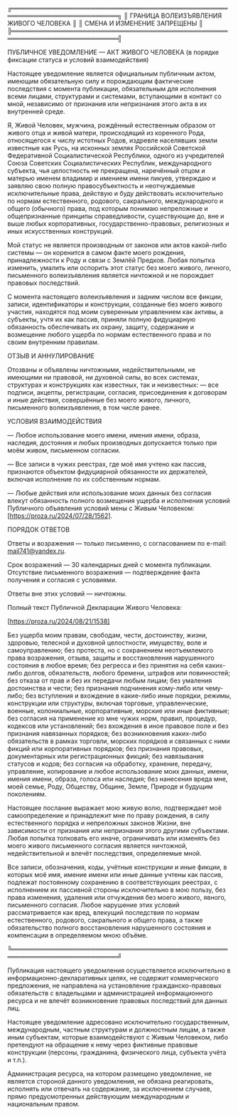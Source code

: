 ╔══════════════════════════════════════════════════════════════════════════╗ 
║  ГРАНИЦА ВОЛЕИЗЪЯВЛЕНИЯ ЖИВОГО ЧЕЛОВЕКА                                  ║
║  СМЕНА И ИЗМЕНЕНИЕ ЗАПРЕЩЕНЫ                                             ║
╠══════════════════════════════════════════════════════════════════════════╣

 ПУБЛИЧНОЕ УВЕДОМЛЕНИЕ — АКТ ЖИВОГО ЧЕЛОВЕКА
 (в порядке фиксации статуса и условий взаимодействия)

 Настоящее уведомление является официальным публичным актом, имеющим 
 обязательную силу и порождающим фактические последствия с момента 
 публикации, обязательным для исполнения всеми лицами, структурами и 
 системами, вступающими в контакт со мной, независимо от признания или 
 непризнания этого акта в их внутренней среде.

 Я, Живой Человек, мужчина, рождённый естественным образом от живого отца 
 и живой матери, происходящий из коренного Рода, относящегося к числу 
 истотных Родов, издревле населявших земли известные как Русь, на исконных 
 землях Российской Советской Федеративной Социалистической Республики, 
 одного из учредителей Союза Советских Социалистических Республик, 
 международного субъекта, чья целостность не прекращена, наречённый отцом 
 и матерью именем владимир и имением имени пикуев, утверждаю и заявляю 
 свою полную правосубъектность и неотчуждаемые исключительные права, 
 действую и буду действовать исключительно по нормам естественного, 
 родового, сакрального, международного и общего (обычного) права, под 
 которым понимаю непреложные и общепризнанные принципы справедливости, 
 существующие до, вне и выше любых корпоративных, государственно-правовых, 
 религиозных и иных искусственных конструкций.

 Мой статус не является производным от законов или актов какой-либо системы
 — он коренится в самом факте моего рождения, принадлежности к Роду и связи 
 с Землёй Предков. Любая попытка изменить, умалить или оспорить этот статус 
 без моего живого, личного, письменного волеизъявления является ничтожной и 
 не порождает правовых последствий.

 С момента настоящего волеизъявления и задним числом все фикции, записи, 
 идентификаторы и конструкции, созданные без моего живого участия, находятся 
 под моим суверенным управлением как активы, а субъекты, учтя их как пассив, 
 приняли полную фидуциарную обязанность обеспечивать их охрану, защиту, 
 содержание и возмещение любого ущерба по нормам естественного права и по 
 своим внутренним правилам.

ОТЗЫВ И АННУЛИРОВАНИЕ

 Отозваны и объявлены ничтожными, недействительными, не имеющими ни правовой, 
 ни духовной силы, во всех системах, структурах и конструкциях как известных, 
 так и неизвестных: — все подписи, акцепты, регистрации, согласия, 
 присоединения к договорам и иные действия, совершённые без моего живого, 
 личного, письменного волеизъявления, в том числе ранее.

 УСЛОВИЯ ВЗАИМОДЕЙСТВИЯ

 — Любое использование моего имени, имения имени, образа, наследия, достояния 
 и любых производных допускается только при моём живом, письменном согласии. 

 — Все записи в чужих реестрах, где моё имя учтено как пассив, признаются 
 объектом фидуциарной обязанности их держателей, включая исполнение по их 
 собственным нормам.

 — Любые действия или использование моих данных без согласия влекут обязанность
 полного возмещения ущерба и исполнения условий Публичного объявления условий 
 мены с Живым Человеком: [https://proza.ru/2024/07/28/1562].

 ПОРЯДОК ОТВЕТОВ

 Ответы и возражения — только письменно, с согласованием по e-mail: 
 mail741@yandex.ru.

 Срок возражений — 30 календарных дней с момента публикации. Отсутствие 
 письменного возражения — подтверждение факта получения и согласия с 
 условиями. 

 Ответы вне этих условий — ничтожны.

 Полный текст Публичной Декларации Живого Человека: 

 [https://proza.ru/2024/08/21/1538]

 Без ущерба моим правам, свободам, чести, достоинству, жизни, здоровью, 
 телесной и духовной целостности, имуществу, воле и самоуправлению; 
 без протеста, но с сохранением неотъемлемого права возражения, отзыва, 
 защиты и восстановления нарушенного состояния в любое время; без 
 регресса и без принятия на себя каких-либо долгов, обязательств, 
 любого бремени, штрафов или повинностей; без отказа от прав и без 
 их передачи любым лицам; без умаления достоинства и чести; без 
 признания подчинения кому-либо или чему-либо; без вступления и вхождение 
 в какие-либо иные порядки, режимы, конструкции или структуры, включая 
 торговые, управленческие, военные, колониальные, корпоративные, морские 
 или иные фиктивные; без согласия на применение ко мне чужих норм, правил, 
 процедур, кодексов или установлений; без вхождения в иное правовое поле 
 и без признания навязанных порядков; без возникновения каких-либо 
 обязательств в рамках торговли, морских порядков и связанных с ними 
 фикций или корпоративных порядков; без признания правовых, документарных 
 или регистрационных фикций; без навязывания статусов и кодов; без согласия 
 на обработку, хранение, передачу, управление, копирование и любое 
 использование моих данных, имени, имения имени, образа, голоса или наследия; 
 без нанесения вреда мне, моей семье, Роду, Обществу, Общине, Земле, Природе 
 и будущим поколениям.

 Настоящее послание выражает мою живую волю, подтверждает моё самоопределение 
 и принадлежит мне по праву рождения, в силу естественного порядка и непреложных 
 законов Жизни, вне зависимости от признания или непризнания этого другими 
 субъектами. Любая попытка толковать его иначе, ограничивать или изменять 
 без моего живого письменного согласия является ничтожной, недействительной и 
 влечёт последствия, определяемые мной.

 Все записи, обозначения, коды, учётные конструкции и иные фикции, в которых 
 моё имя, имение имени или иные данные учтены как пассив, подлежат постоянному 
 сохранению в соответствующих реестрах, с исполнением их пассивной стороны 
 исключительно в мою пользу, без права изменения, удаления или отчуждения 
 без  моего живого, явного, письменного согласия. Любое нарушение этих 
 условий рассматривается как вред, влекущий последствия по нормам 
 естественного, родового, сакрального и общего права, а также обязательство 
 полного восстановления нарушенного состояния и компенсации в определяемом 
 мною объёме.

╚══════════════════════════════════════════════════════════════════════════╝

Публикация настоящего уведомления осуществляется исключительно в 
информационно-декларативных целях, не содержит коммерческого предложения, 
не направлена на установление гражданско-правовых обязательств с владельцами 
и администрацией информационного ресурса и не влечёт возникновение правовых 
последствий для данных лиц.

Настоящее уведомление адресовано исключительно государственным, международным, 
частным структурам и должностным лицам, а также иным субъектам, которые 
взаимодействуют с Живым Человеком, либо претендуют на обращение к нему через 
фиктивные правовые конструкции (персоны, гражданина, физического лица, 
субъекта учёта и т.п.).

Администрация ресурса, на котором размещено уведомление, не является стороной 
данного уведомления, не обязана реагировать, исполнять или отвечать на 
содержание, за исключением случаев, прямо предусмотренных действующим 
международным и национальным правом.
